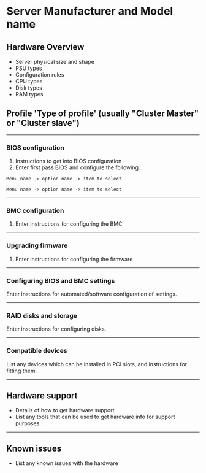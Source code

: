 # Server Manufacturer and Model name

## Hardware Overview

 * Server physical size and shape
 * PSU types
 * Configuration rules
 * CPU types
 * Disk types
 * RAM types


## Profile 'Type of profile' (usually "Cluster Master" or "Cluster slave")
***
### BIOS configuration
1. Instructions to get into BIOS configuration
2. Enter first pass BIOS and configure the following:
```
Menu name -> option name -> item to select
```
```
Menu name -> option name -> item to select
```

***
### BMC configuration

1. Enter instructions for configuring the BMC
 
***
### Upgrading firmware

1. Enter instructions for configuring the firmware

***
### Configuring BIOS and BMC settings 

Enter instructions for automated/software configuration of settings. 

***
### RAID disks and storage

Enter instructions for configuring disks. 

***
### Compatible devices

List any devices which can be installed in PCI slots, and instructions for fitting them.

***
## Hardware support

 * Details of how to get hardware support
 * List any tools that can be used to get hardware info for support purposes

***
## Known issues
 
 * List any known issues with the hardware
